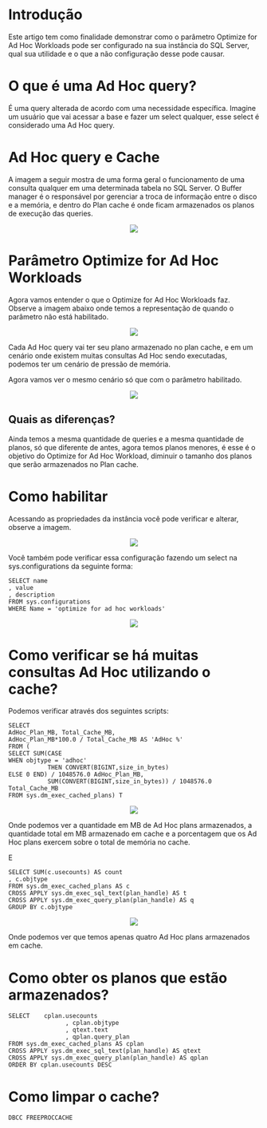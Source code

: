 # Introdução

Este artigo tem como finalidade demonstrar como o parâmetro Optimize for Ad Hoc Workloads pode ser configurado na sua instância do SQL Server, qual sua utilidade e o que a não configuração desse pode causar.

# O que é uma Ad Hoc query?

É uma query alterada de acordo com uma necessidade específica. Imagine um usuário que vai acessar a base e fazer um select qualquer, esse select é considerado uma Ad Hoc query.

# Ad Hoc query e Cache

A imagem a seguir mostra de uma forma geral o funcionamento de uma consulta qualquer em uma determinada tabela no SQL Server. O Buffer manager é o responsável por gerenciar a troca de informação entre o disco e a memória, e dentro do Plan cache é onde ficam armazenados os planos de execução das queries.

<p align="center">
<img src="https://user-images.githubusercontent.com/25832508/198142735-2f01a60c-fad4-4776-ab37-a85a908b1e5c.png">
</p>

# Parâmetro Optimize for Ad Hoc Workloads

Agora vamos entender o que o Optimize for Ad Hoc Workloads faz. Observe a imagem abaixo onde temos a representação de quando o parâmetro não está habilitado.
 
<p align="center">
<img src="https://user-images.githubusercontent.com/25832508/198143249-4fbcd3f8-1cd4-4d3c-a4cc-6d9deeab6018.png">
</p>

Cada Ad Hoc query vai ter seu plano armazenado no plan cache, e em um cenário onde existem muitas consultas Ad Hoc sendo executadas, podemos ter um cenário de pressão de memória.

Agora vamos ver o mesmo cenário só que com o parâmetro habilitado.

<p align="center">
<img src="https://user-images.githubusercontent.com/25832508/198143348-b46a9631-b7dc-4c0b-9a8c-637aeceb8804.png">
</p>

## Quais as diferenças?

Ainda temos a mesma quantidade de queries e a mesma quantidade de planos, só que diferente de antes, agora temos planos menores, é esse é o objetivo do Optimize for Ad Hoc Workload, diminuir o tamanho dos planos que serão armazenados no Plan cache.

# Como habilitar 

Acessando as propriedades da instância você pode verificar e alterar, observe a imagem.

<p align="center">
<img src="https://user-images.githubusercontent.com/25832508/198143455-96cfe87f-309a-4e89-8973-6d423847195f.png">
</p>

Você também pode verificar essa configuração fazendo um select na  sys.configurations da seguinte forma:

```TSQL
SELECT name  
, value  
, description  
FROM sys.configurations  
WHERE Name = 'optimize for ad hoc workloads' 
```
<p align="center">
<img src="https://user-images.githubusercontent.com/25832508/198143653-040218af-beff-404d-adc4-2e633579e23a.png">
</p>

# Como verificar se há muitas consultas Ad Hoc utilizando o cache?

Podemos verificar através dos seguintes scripts:

```TSQL
SELECT  
AdHoc_Plan_MB, Total_Cache_MB,  
AdHoc_Plan_MB*100.0 / Total_Cache_MB AS 'AdHoc %'  
FROM (  
SELECT SUM(CASE  
WHEN objtype = 'adhoc'  
           THEN CONVERT(BIGINT,size_in_bytes)  
ELSE 0 END) / 1048576.0 AdHoc_Plan_MB,  
           SUM(CONVERT(BIGINT,size_in_bytes)) / 1048576.0 Total_Cache_MB  
FROM sys.dm_exec_cached_plans) T  
```

<p align="center">
<img src="https://user-images.githubusercontent.com/25832508/198143818-5c549b01-57f3-430c-b041-ce4d3ae8b68f.png">
</p>

Onde podemos ver a quantidade em MB de Ad Hoc plans armazenados, a quantidade total em MB armazenado em cache e a porcentagem que os Ad Hoc plans exercem sobre o total de memória no cache.

E 

```TSQL
SELECT SUM(c.usecounts) AS count  
, c.objtype  
FROM sys.dm_exec_cached_plans AS c  
CROSS APPLY sys.dm_exec_sql_text(plan_handle) AS t  
CROSS APPLY sys.dm_exec_query_plan(plan_handle) AS q  
GROUP BY c.objtype
```

<p align="center">
<img src="https://user-images.githubusercontent.com/25832508/198143934-ce13ae7d-ec3c-4fe3-be59-8b77202f70f2.png">
</p>

Onde podemos ver que temos apenas quatro Ad Hoc plans armazenados em cache.

# Como obter os planos que estão armazenados?

```TSQL
SELECT    cplan.usecounts  
                , cplan.objtype  
                , qtext.text  
                , qplan.query_plan  
FROM sys.dm_exec_cached_plans AS cplan 
CROSS APPLY sys.dm_exec_sql_text(plan_handle) AS qtext 
CROSS APPLY sys.dm_exec_query_plan(plan_handle) AS qplan
ORDER BY cplan.usecounts DESC
```

# Como limpar o cache?

```TSQL
DBCC FREEPROCCACHE
```
